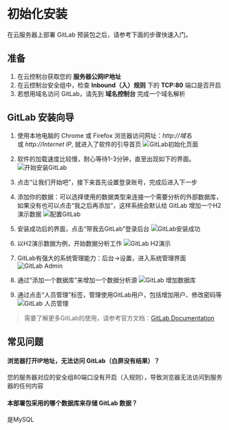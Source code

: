 # 初始化安装

在云服务器上部署 GitLab 预装包之后，请参考下面的步骤快速入门。

## 准备

1. 在云控制台获取您的 **服务器公网IP地址** 
2. 在云控制台安全组中，检查 **Inbound（入）规则** 下的 **TCP:80** 端口是否开启
3. 若想用域名访问 GitLab，请先到 **域名控制台** 完成一个域名解析

## GitLab 安装向导

1. 使用本地电脑的 Chrome 或 Firefox 浏览器访问网址：*http://域名* 或 *http://Internet IP*, 就进入了软件的引导首页
![GitLab初始化页面](https://libs.websoft9.com/Websoft9/DocsPicture/en/metabase/metabase-start-websoft9.png)

2. 软件的加载速度比较慢，耐心等待1-3分钟，直至出现如下的界面。
![开始安装GitLab](https://libs.websoft9.com/Websoft9/DocsPicture/zh/metabase/metabase-starty-websoft9.png)

3. 点击“让我们开始吧”，接下来首先设置登录账号，完成后进入下一步
4. 添加你的数据：可以选择使用的数据类型来连接一个需要分析的外部数据库，如果没有也可以点击“我之后再添加”，这样系统会默认给 GitLab 增加一个H2演示数据
![配置GitLab](https://libs.websoft9.com/Websoft9/DocsPicture/zh/metabase/metabase-installdb-websoft9.png)

5. 安装成功后的界面，点击“带我去GitLab”登录后台
![GitLab安装成功](https://libs.websoft9.com/Websoft9/DocsPicture/zh/metabase/metabase-installss-websoft9.png)

6. 以H2演示数据为例，开始数据分析工作
![GitLab H2演示](https://libs.websoft9.com/Websoft9/DocsPicture/zh/metabase/metabase-dashborad-websoft9.png)

7. GitLab有强大的系统管理能力：后台->设置，进入系统管理界面
![GitLab Admin](https://libs.websoft9.com/Websoft9/DocsPicture/zh/metabase/metabase-admin-websoft9.png)

8. 通过“添加一个数据库”来增加一个数据分析源
![GitLab 增加数据库](https://libs.websoft9.com/Websoft9/DocsPicture/zh/metabase/metabase-adddb-websoft9.png)

9. 通过点击“人员管理”标签，管理使用GitLab用户，包括增加用户、修改密码等
![GitLab 人员管理](https://libs.websoft9.com/Websoft9/DocsPicture/zh/metabase/metabase-users-websoft9.png)

> 需要了解更多GitLab的使用，请参考官方文档：[GitLab Documentation](https://metabase.com/docs/latest/)

## 常见问题

#### 浏览器打开IP地址，无法访问 GitLab（白屏没有结果）？

您的服务器对应的安全组80端口没有开启（入规则），导致浏览器无法访问到服务器的任何内容

#### 本部署包采用的哪个数据库来存储 GitLab 数据？

是MySQL
